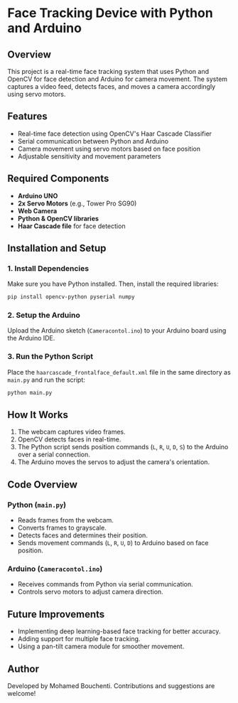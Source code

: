 # Face Tracking Device with Python and Arduino

## Overview
This project is a real-time face tracking system that uses Python and OpenCV for face detection and Arduino for camera movement. The system captures a video feed, detects faces, and moves a camera accordingly using servo motors.

## Features
- Real-time face detection using OpenCV's Haar Cascade Classifier
- Serial communication between Python and Arduino
- Camera movement using servo motors based on face position
- Adjustable sensitivity and movement parameters

## Required Components
- **Arduino UNO**
- **2x Servo Motors** (e.g., Tower Pro SG90)
- **Web Camera**
- **Python & OpenCV libraries**
- **Haar Cascade file** for face detection

## Installation and Setup

### 1. Install Dependencies
Make sure you have Python installed. Then, install the required libraries:
```bash
pip install opencv-python pyserial numpy
```

### 2. Setup the Arduino
Upload the Arduino sketch (`Cameracontol.ino`) to your Arduino board using the Arduino IDE.

### 3. Run the Python Script
Place the `haarcascade_frontalface_default.xml` file in the same directory as `main.py` and run the script:
```bash
python main.py
```

## How It Works
1. The webcam captures video frames.
2. OpenCV detects faces in real-time.
3. The Python script sends position commands (`L`, `R`, `U`, `D`, `S`) to the Arduino over a serial connection.
4. The Arduino moves the servos to adjust the camera's orientation.

## Code Overview
### Python (`main.py`)
- Reads frames from the webcam.
- Converts frames to grayscale.
- Detects faces and determines their position.
- Sends movement commands (`L`, `R`, `U`, `D`) to Arduino based on face position.

### Arduino (`Cameracontol.ino`)
- Receives commands from Python via serial communication.
- Controls servo motors to adjust camera direction.

## Future Improvements
- Implementing deep learning-based face tracking for better accuracy.
- Adding support for multiple face tracking.
- Using a pan-tilt camera module for smoother movement.

## Author
Developed by Mohamed Bouchenti. Contributions and suggestions are welcome!
